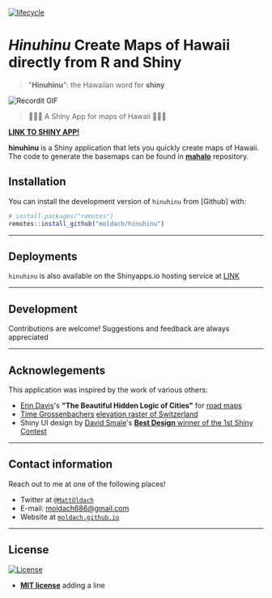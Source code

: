 [![lifecycle](https://img.shields.io/badge/lifecycle-experimental-orange.svg)](https://www.tidyverse.org/lifecycle/#experimental)

# *Hinuhinu* Create Maps of Hawaii directly from R and Shiny
> "**Hinuhinu**": the Hawaiian word for **shiny**

![Recordit GIF](http://g.recordit.co/rxhSU7IQ08.gif)

> 🌴🥥🌺 A Shiny App for maps of Hawaii 🍍🐠🦜 

[**LINK TO SHINY APP!**](https://matthew-j-oldach.shinyapps.io/hinuhinu/)

**hinuhinu** is a Shiny application that lets you quickly create maps of Hawaii. 
The code to generate the basemaps can be found in [**mahalo**](https://github.com/moldach/mahalo) repository.

## Installation

You can install the development version of `hinuhinu` from [Github] with:

``` r
# install.packages("remotes")
remotes::install_github("moldach/hinuhinu")
```

---

## Deployments

`hinuhinu` is also available on the Shinyapps.io hosting service at [LINK](https://matthew-j-oldach.shinyapps.io/hinuhinu/)

---

## Development

Contributions are welcome! Suggestions and feedback are always appreciated

---

## Acknowlegements

This application was inspired by the work of various others:

* [Erin Davis](https://github.com/erdavis1/RoadColors)'s **"The Beautiful Hidden Logic of Cities"** for [road maps](https://erdavis.com/2019/09/20/the-beautiful-hidden-logic-of-cities-worldwide/)
* [Time Grossenbachers](https://timogrossenbacher.ch/2016/12/beautiful-thematic-maps-with-ggplot2-only/) [elevation raster of Switzerland](https://timogrossenbacher.ch/2016/12/beautiful-thematic-maps-with-ggplot2-only/)
* Shiny UI design by [David Smale](https://community.rstudio.com/u/committedtotape/)'s [**Best Design** winner of the 1st Shiny Contest](https://blog.rstudio.com/2019/04/05/first-shiny-contest-winners/)


---

## Contact information

Reach out to me at one of the following places!

+ Twitter at <a href="https://twitter.com/MattOldach" target="_blank">`@MattOldach`</a>
+ E-mail: moldach686@gmail.com
+ Website at <a href="https://moldach.github.io/" target="_blank">`moldach.github.io`</a>

---

## License

[![License](http://img.shields.io/:license-mit-blue.svg?style=flat-square)](http://badges.mit-license.org)

- **[MIT license](http://opensource.org/licenses/mit-license.php)**
adding a line
